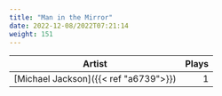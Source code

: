 ```yaml
---
title: "Man in the Mirror"
date: 2022-12-08/2022T07:21:14
weight: 151
---
```




 Artist | Plays 
----- | -----:
[Michael Jackson]({{< ref "a6739">}}) | 1
